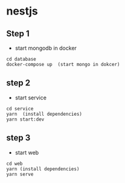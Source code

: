 # nestjs

## Step 1
- start mongodb in docker

```
cd database
docker-compose up  (start mongo in dokcer)
```

## step 2
- start service

```
cd service
yarn  (install dependencies)
yarn start:dev
```

## step 3
- start web

```
cd web
yarn (install dependencies)
yarn serve
```
